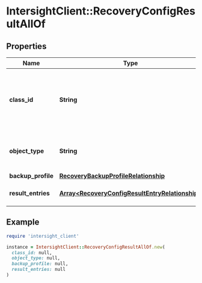 # IntersightClient::RecoveryConfigResultAllOf

## Properties

| Name | Type | Description | Notes |
| ---- | ---- | ----------- | ----- |
| **class_id** | **String** | The fully-qualified name of the instantiated, concrete type. This property is used as a discriminator to identify the type of the payload when marshaling and unmarshaling data. | [default to &#39;recovery.ConfigResult&#39;] |
| **object_type** | **String** | The fully-qualified name of the instantiated, concrete type. The value should be the same as the &#39;ClassId&#39; property. | [default to &#39;recovery.ConfigResult&#39;] |
| **backup_profile** | [**RecoveryBackupProfileRelationship**](RecoveryBackupProfileRelationship.md) |  | [optional] |
| **result_entries** | [**Array&lt;RecoveryConfigResultEntryRelationship&gt;**](RecoveryConfigResultEntryRelationship.md) | An array of relationships to recoveryConfigResultEntry resources. | [optional] |

## Example

```ruby
require 'intersight_client'

instance = IntersightClient::RecoveryConfigResultAllOf.new(
  class_id: null,
  object_type: null,
  backup_profile: null,
  result_entries: null
)
```

